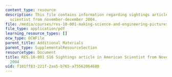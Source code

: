 ```yaml
---
content_type: resource
description: This file contains information regarding sightings article in american
  scientist from november-december 2004.
file: /media/courses/res-10-001-making-science-and-engineering-pictures-a-practical-guide-to-presenting-your-work-spring-2016/f101ff83221f2aa5b765a75562064688_MITRES_10_001S16_NovDec04.pdf
file_type: application/pdf
learning_resource_types: []
ocw_type: OCWFile
parent_title: Additional Materials
parent_type: SupplementalResourceSection
resourcetype: Document
title: RES.10-001 S16 Sightings article in American Scientist from November-December
  2004
uid: f101ff83-221f-2aa5-b765-a75562064688
---
```

